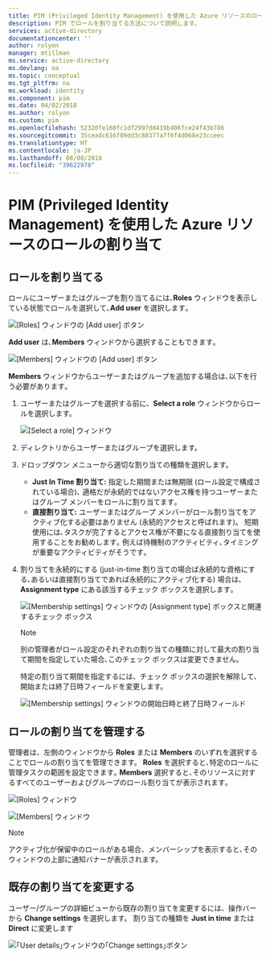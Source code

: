 ```yaml
---
title: PIM (Privileged Identity Management) を使用した Azure リソースのロールの割り当て | Microsoft Docs
description: PIM でロールを割り当てる方法について説明します。
services: active-directory
documentationcenter: ''
author: rolyon
manager: mtillman
ms.service: active-directory
ms.devlang: na
ms.topic: conceptual
ms.tgt_pltfrm: na
ms.workload: identity
ms.component: pim
ms.date: 04/02/2018
ms.author: rolyon
ms.custom: pim
ms.openlocfilehash: 52320fe160fc1df2997dd419b406fce24f43b786
ms.sourcegitcommit: 35ceadc616f09dd3c88377a7f6f4d068e23cceec
ms.translationtype: HT
ms.contentlocale: ja-JP
ms.lasthandoff: 08/08/2018
ms.locfileid: "39622978"
---
```

# <a name="assign-roles-for-azure-resources-by-using-privileged-identity-management"></a>PIM (Privileged Identity Management) を使用した Azure リソースのロールの割り当て

## <a name="assign-roles"></a>ロールを割り当てる

ロールにユーザーまたはグループを割り当てるには､**Roles** ウィンドウを表示している状態でロールを選択して､**Add user** を選択します｡ 

![[Roles] ウィンドウの [Add user] ボタン](media/azure-pim-resource-rbac/rbac-assign-roles-1.png)

**Add user** は､**Members** ウィンドウから選択することもできます｡

![[Members] ウィンドウの [Add user] ボタン](media/azure-pim-resource-rbac/rbac-assign-roles-2.png)


**Members** ウィンドウからユーザーまたはグループを追加する場合は､以下を行う必要があります｡ 

1. ユーザーまたはグループを選択する前に、**Select a role** ウィンドウからロールを選択します。

   ![[Select a role] ウィンドウ](media/azure-pim-resource-rbac/rbac-assign-roles-select-role.png)

2. ディレクトリからユーザーまたはグループを選択します。

3. ドロップダウン メニューから適切な割り当ての種類を選択します。 

   - **Just In Time 割り当て:** 指定した期間または無期限 (ロール設定で構成されている場合)､ 適格だが永続的ではないアクセス権を持つユーザーまたはグループ メンバーをロールに割り当てます｡ 
   - **直接割り当て:** ユーザーまたはグループ メンバーがロール割り当てをアクティブ化する必要はありません (永続的アクセスと呼ばれます)。 短期使用には､タスクが完了するとアクセス権が不要になる直接割り当てを使用することをお勧めします｡ 例えば待機制のアクティビティ､タイミングが重要なアクティビティがそうです｡

4. 割り当てを永続的にする (just-in-time 割り当ての場合ば永続的な資格にする､あるいは直接割り当てであれば永続的にアクティブ化する) 場合は､**Assignment type** にある該当するチェック ボックスを選択します｡

   ![[Membership settings] ウィンドウの [Assignment type] ボックスと関連するチェック ボックス](media/azure-pim-resource-rbac/rbac-assign-roles-settings.png)

   >[!NOTE]
   >別の管理者がロール設定のそれぞれの割り当ての種類に対して最大の割り当て期間を指定していた場合､このチェック ボックスは変更できません。

   特定の割り当て期間を指定するには、チェック ボックスの選択を解除して、開始または終了日時フィールドを変更します。

   ![[Membership settings] ウィンドウの開始日時と終了日時フィールド](media/azure-pim-resource-rbac/rbac-assign-roles-duration.png)


## <a name="manage-role-assignments"></a>ロールの割り当てを管理する

管理者は、左側のウィンドウから **Roles** または **Members** のいずれを選択することでロールの割り当てを管理できます。 **Roles** を選択すると､特定のロールに管理タスクの範囲を設定できます｡ **Members** 選択すると､そのリソースに対するすべてのユーザーおよびグループのロール割り当てが表示されます｡

![[Roles] ウィンドウ](media/azure-pim-resource-rbac/rbac-assign-roles-roles.png)

![[Members] ウィンドウ](media/azure-pim-resource-rbac/rbac-assign-roles-members.png)

>[!NOTE]
アクティブ化が保留中のロールがある場合、メンバーシップを表示すると､そのウィンドウの上部に通知バナーが表示されます。


## <a name="modify-existing-assignments"></a>既存の割り当てを変更する

ユーザー/グループの詳細ビューから既存の割り当てを変更するには、操作バーから **Change settings** を選択します。 割り当ての種類を **Just in time** または **Direct** に変更します

![｢User details｣ウィンドウの｢Change settings｣ボタン](media/azure-pim-resource-rbac/rbac-assign-role-manage.png)
